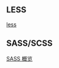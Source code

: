 ## LESS

[less](https://less.bootcss.com/#%E6%A6%82%E8%A7%88)

## SASS/SCSS

[SASS 概览](https://www.sass.hk/guide/)
